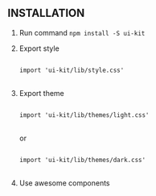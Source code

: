 ## INSTALLATION

1. Run command `npm install -S ui-kit`
2. Export style

   <pre>
   <code>
   import 'ui-kit/lib/style.css'
   </code>
   </pre>

3. Export theme

   <pre>
   <code>
   import 'ui-kit/lib/themes/light.css'
   </code>
   </pre>
   or
   <pre>
   <code>
   import 'ui-kit/lib/themes/dark.css'
   </code>
   </pre>

3. Use awesome components
